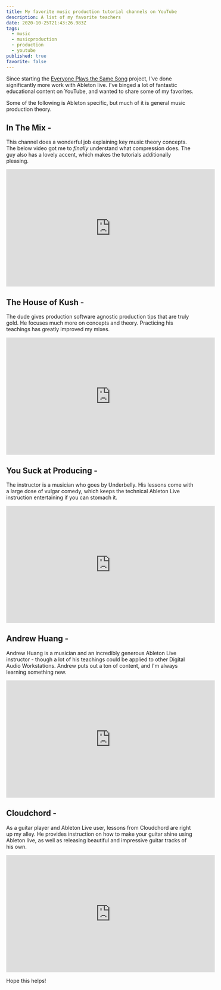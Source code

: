 ```yaml
---
title: My favorite music production tutorial channels on YouTube
description: A list of my favorite teachers
date: 2020-10-25T21:43:26.983Z
tags:
  - music
  - musicproduction
  - production
  - youtube
published: true
favorite: false
---
```

Since starting the [Everyone Plays the Same Song](https://natespilman.com/blog/everyone-plays-the-same-song/) project, I've done significantly more work with Ableton live. I've binged a lot of fantastic educational content on YouTube, and wanted to share some of my favorites. 

Some of the following is Ableton specific, but much of it is general music production theory. 

## In The Mix -

 This channel does a wonderful job explaining key music theory concepts. The below video got me to *finally* understand what compression does. The guy also has a lovely accent, which makes the tutorials additionally pleasing. 

<iframe width="560" height="315" src="https://www.youtube.com/embed/yi0J9JsRdI4" frameborder="0" allow="accelerometer; autoplay; clipboard-write; encrypted-media; gyroscope; picture-in-picture" allowfullscreen></iframe>

## The House of Kush - 

The dude gives production software agnostic production tips that are truly gold. He focuses much more on concepts and theory. Practicing his teachings has greatly improved my mixes.

<iframe width="560" height="315" src="https://www.youtube.com/embed/IomooOHKZMs" frameborder="0" allow="accelerometer; autoplay; clipboard-write; encrypted-media; gyroscope; picture-in-picture" allowfullscreen></iframe>

## You Suck at Producing - 

The instructor is a musician who goes by Underbelly. His lessons come with a large dose of vulgar comedy, which keeps the technical Ableton Live instruction entertaining if you can stomach it. 

<iframe width="560" height="315" src="https://www.youtube.com/embed/MSyMma9M6AA" frameborder="0" allow="accelerometer; autoplay; clipboard-write; encrypted-media; gyroscope; picture-in-picture" allowfullscreen></iframe>

## Andrew Huang - 

Andrew Huang is a musician and an incredibly generous Ableton Live instructor - though a lot of his teachings could be applied to other Digital Audio Workstations. Andrew puts out a ton of content, and I'm always learning something new. 

<iframe width="560" height="315" src="https://www.youtube.com/embed/Z07NWhI2oQQ" frameborder="0" allow="accelerometer; autoplay; clipboard-write; encrypted-media; gyroscope; picture-in-picture" allowfullscreen></iframe>

## Cloudchord - 

As a guitar player and Ableton Live user, lessons from Cloudchord are right up my alley. He provides instruction on how to make your guitar shine using Ableton live, as well as releasing beautiful and impressive guitar tracks of his own. 

<iframe width="560" height="315" src="https://www.youtube.com/embed/iyGhSgiCVw4" frameborder="0" allow="accelerometer; autoplay; clipboard-write; encrypted-media; gyroscope; picture-in-picture" allowfullscreen></iframe>



Hope this helps!